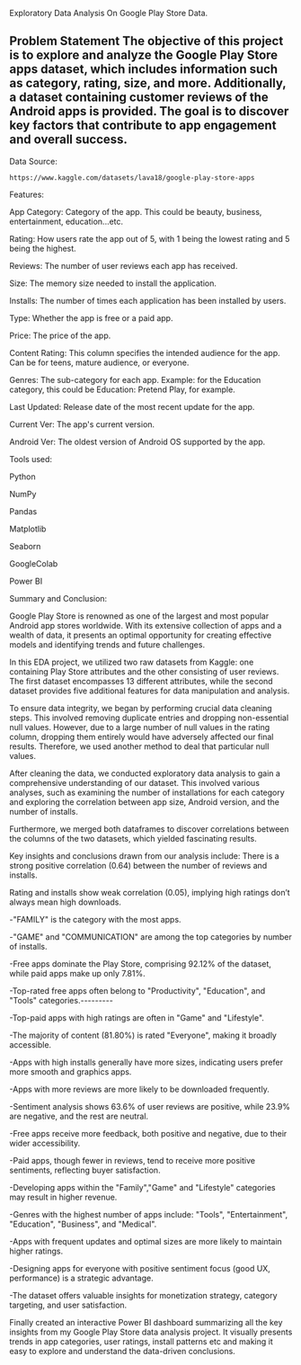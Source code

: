 Exploratory Data Analysis On Google Play Store Data.
## Problem Statement The objective of this project is to explore and analyze the Google Play Store apps dataset, which includes information such as category, rating, size, and more. Additionally, a dataset containing customer reviews of the Android apps is provided. The goal is to discover key factors that contribute to app engagement and overall success.
Data Source:

    https://www.kaggle.com/datasets/lava18/google-play-store-apps

Features:

App Category: Category of the app. This could be beauty, business, entertainment, education...etc.

Rating: How users rate the app out of 5, with 1 being the lowest rating and 5 being the highest.

Reviews: The number of user reviews each app has received.

Size: The memory size needed to install the application.

Installs: The number of times each application has been installed by users.

Type: Whether the app is free or a paid app.

Price: The price of the app.

Content Rating: This column specifies the intended audience for the app. Can be for teens, mature audience, or everyone.

Genres: The sub-category for each app. Example: for the Education category, this could be Education: Pretend Play, for example.

Last Updated: Release date of the most recent update for the app.

Current Ver: The app's current version.

Android Ver: The oldest version of Android OS supported by the app.

Tools used:

Python

NumPy

Pandas

Matplotlib

Seaborn

GoogleColab

Power BI

Summary and Conclusion:

Google Play Store is renowned as one of the largest and most popular Android app stores worldwide. With its extensive collection of apps and a wealth of data, it presents an optimal opportunity for creating effective models and identifying trends and future challenges.

In this EDA project, we utilized two raw datasets from Kaggle: one containing Play Store attributes and the other consisting of user reviews. The first dataset encompasses 13 different attributes, while the second dataset provides five additional features for data manipulation and analysis.

To ensure data integrity, we began by performing crucial data cleaning steps. This involved removing duplicate entries and dropping non-essential null values. However, due to a large number of null values in the rating column, dropping them entirely would have adversely affected our final results. Therefore, we used another method to deal that particular null values.

After cleaning the data, we conducted exploratory data analysis to gain a comprehensive understanding of our dataset. This involved various analyses, such as examining the number of installations for each category and exploring the correlation between app size, Android version, and the number of installs.

Furthermore, we merged both dataframes to discover correlations between the columns of the two datasets, which yielded fascinating results.

Key insights and conclusions drawn from our analysis include: There is a strong positive correlation (0.64) between the number of reviews and installs.

Rating and installs show weak correlation (0.05), implying high ratings don’t always mean high downloads.

-"FAMILY" is the category with the most apps.

-"GAME" and "COMMUNICATION" are among the top categories by number of installs.

-Free apps dominate the Play Store, comprising 92.12% of the dataset, while paid apps make up only 7.81%.

-Top-rated free apps often belong to "Productivity", "Education", and "Tools" categories.---------

-Top-paid apps with high ratings are often in "Game" and "Lifestyle".

-The majority of content (81.80%) is rated "Everyone", making it broadly accessible.

-Apps with high installs generally have more sizes, indicating users prefer more smooth and graphics apps.

-Apps with more reviews are more likely to be downloaded frequently.

-Sentiment analysis shows 63.6% of user reviews are positive, while 23.9% are negative, and the rest are neutral.

-Free apps receive more feedback, both positive and negative, due to their wider accessibility.

-Paid apps, though fewer in reviews, tend to receive more positive sentiments, reflecting buyer satisfaction.

-Developing apps within the "Family","Game" and "Lifestyle" categories may result in higher revenue.

-Genres with the highest number of apps include: "Tools", "Entertainment", "Education", "Business", and "Medical".

-Apps with frequent updates and optimal sizes are more likely to maintain higher ratings.

-Designing apps for everyone with positive sentiment focus (good UX, performance) is a strategic advantage.

-The dataset offers valuable insights for monetization strategy, category targeting, and user satisfaction.

Finally created an interactive Power BI dashboard summarizing all the key insights from my Google Play Store data analysis project. It visually presents trends in app categories, user ratings, install patterns etc and making it easy to explore and understand the data-driven conclusions.

